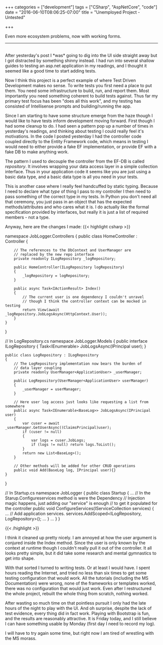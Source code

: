 +++
categories = ["development"]
tags = ["CSharp", "AspNetCore", "code"]
date = "2016-06-10T08:06:25-07:00"
title = "Unemployed Project - Untested"

+++

Even more ecosystem problems, now with working forms.
<!--more-->
<hr/><br/>
After yesterday's post I *was* going to dig into the UI side straight away but I
got distracted by something shinny instead. I had run into several shallow
guides to testing an asp.net application in my readings, and I thought it seemed
like a good time to start adding tests.

Now I think this project is a perfect example of where Test Driven Development
makes no sense. To write tests you first need a place to put them. You need some
infrastructure to build, run, and report them. Most importantly you need
something coherent to build tests against. Thus far my primary test focus has
been "does all this work", and my testing has consisted of Intellisense prompts
and building/running the app.

Since I am starting to have some structure emerge from the haze though I would
like to have tests inform development moving forward. First though I had some
cleanup to do. I had seen a pattern pop up a number of times in yesterday's
readings, and thinking about testing I could really feel it's motivations. In
the code I posted yesterday I had the controller code coupled directly to the
Entity Framework code, which means in testing I would need to either provide a
fake EF implementation, or provide EF with a fake DB to make anything work.

The pattern I used to decouple the controller from the EF-DB is called
*repository*. It involves wrapping your data access layer in a simple collection
interface. Thus in your application code it seems like you are just using a
basic data type, and a basic data type is all you need in your tests.

This is another case where I really feel handcuffed by static typing. Because I
need to declare what *type* of thing I pass to my controller I then need to pass
something of the correct type in my tests. In Python you don't need all that
ceremony, you just pass in an object that has the expected methods/attributes
and who cares what it is. I do actually like the formal specification provided
by interfaces, but really it is just a list of required members - not a type.

Anyway, here are the changes I made:
{{< highlight csharp >}}

namespace JobLogger.Controllers
{
    public class HomeController : Controller
    {

        // The references to the DbContext and UserManager are
        // replaced by the new repo interface
        private readonly ILogRepository _logRepository;

        public HomeController(ILogRepository logRepository)
        {
            _logRepository = logRepository;
        }
        
        public async Task<IActionResult> Index()
        {
            // The current user is one dependency I couldn't unravel
            // though I think the controller context can be mocked in testing
            return View(await _logRepository.JobLogsAsync(HttpContext.User));
        }
    }
}

// In LogRepository.cs
namespace JobLogger.Models
{
    public interface ILogRepository
    {
        Task<IEnumerable<BaseLog>> JobLogsAsync(IPrincipal user);
    }

    public class LogRepository : ILogRepository
    {
        // The LogRepository implementation now bears the burden of
        // data layer coupling
        private readonly UserManager<ApplicationUser> _userManager;

        public LogRepository(UserManager<ApplicationUser> userManager)
        {
            _userManager = userManager;
        }

        // Here user log access just looks like requesting a list from somewhere
        public async Task<IEnumerable<BaseLog>> JobLogsAsync(IPrincipal user)
        {
            var cuser = await _userManager.GetUserAsync((ClaimsPrincipal)user);
            if (cuser != null)
            {
                var logs = cuser.JobLogs;
                if (logs != null) return logs.ToList();
            }
            return new List<BaseLog>();
        }

        // Other methods will be added for other CRUD operations
        public void Add(BaseLog log, IPrincipal user){}
    }
}

// In Startup.cs
namespace JobLogger
{
    public class Startup
    {
    ...
        // In the Starup.Configureservices method is were the Dependency
        // Injection magic happens, just adding our "service" is enough
        // to get it populated for the controller
        public void ConfigureServices(IServiceCollection services)
        {
            ...
            // Add application services.
            services.AddScoped<ILogRepository, LogRepository>();
            ...
        }
    ...
    }
}

{{< /highlight >}}

I think it cleaned up pretty nicely. I am annoyed at how the user argument is
conjured inside the Index method. Since the user is only known by the context at
runtime though I couldn't really pull it out of the controller. It all looks
pretty simple, but it did take some research and mental gymnastics to get into
shape.

With that sorted I turned to writing tests. Or at least I would have. I spent
hours reading the Internet, and tried no less than six times to get some testing
configuration that would work. All the tutorials (including the MS
Documentation) were wrong, none of the frameworks or templates worked, there was
no configuration that would just work. Even after I restructured the whole
project, rebuilt the whole thing from scratch, nothing worked.

After wasting so much time on that pointless pursuit I only had the late hours
of the night to play with the UI. And oh surprise, despite the lack of test
evidence, every thing did in fact work. Playing with Bootstrap is fun, and the
results are reasonably attractive. It is Friday today, and I still believe I can
have something usable by Monday (first day I need to record my log).

I will have to try again some time, but right now I am tired of wrestling with the
MS morass.
